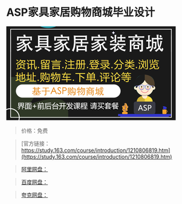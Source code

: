 # ASP家具家居购物商城毕业设计

![img](../../../assets/study163/free/02a22ed8da28408b9270a3a5d40c2b44.png)

> 价格：免费

> [官方链接：https://study.163.com/course/introduction/1210806819.htm](https://study.163.com/course/introduction/1210806819.htm)

> [阿里网盘：]()

> [百度网盘：]()

> [夸克网盘：]()
